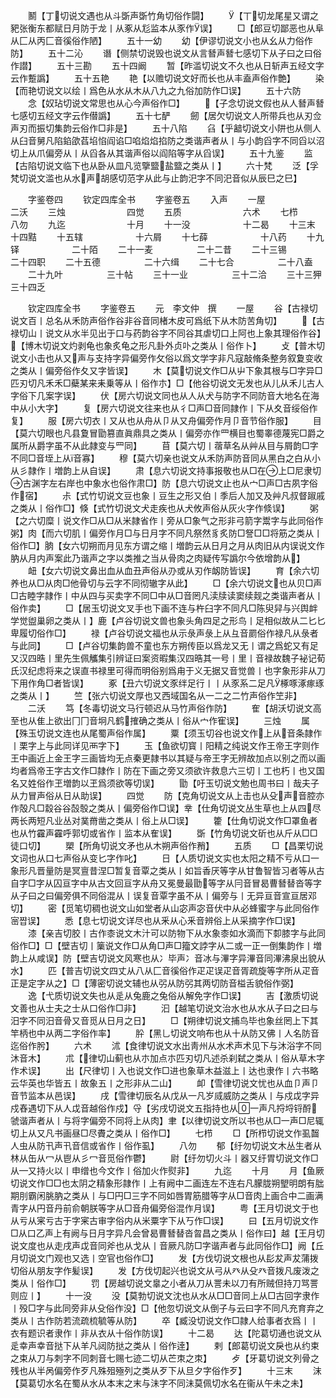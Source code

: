 <!-- { "loadSidebar": true } -->
　　鬭【丁切说文遇也从斗斲声斲竹角切俗作闘】
　　【丅切龙尾星又谓之豝张衡东都赋日月防于龙丨从豖从尨监本从豕作误】
　　□【郎豆切鄙恶也从阜从匚从丙匚音徯俗作陋】
　　五十一幼
　　幼【伊谬切说文小也从幺从力俗作防】
　　五十二沁
　　谮【侧禁切说毁也说文从言朁声朁七感切下从子曰之曰俗作譛】
　　五十三勘
　　五十四阚
　　暂【昨滥切说文不久也从日斩声五经文字云作蹔譌】
　　五十五艳
　　艳【以赡切说文好而长也从丰盍声俗作艶】
　　染【而艳切说文以绘丨爲色从水从木从八九之九俗加防作□误】
　　五十六防
　　念【奴玷切说文常思也从心今声俗作□】
　　【子念切说文假也从人朁声朁七感切五经文字云作僣譌】
　　五十七酽
　　劒【居欠切说文人所带兵也从刃佥声刃而振切集韵云俗作□非是】
　　五十八陷
　　臽【乎韽切说文小阱也从侧人从臼音舅凡陷錎欿萏埳惂阎谄□啗焰焰掐防之类谐声者从丨与小韵舀字不同舀以沼切上从爪偏旁从丨从舀各从其谐声俗以阎陷等字从舀误】
　　五十九鉴
　　监【古陷切说文临下也从卧从皿凡览擥盬盐盬之类从丨】
　　六十梵
　　泛【孚梵切说文滥也从水声胡感切范字从此与止韵汜字不同汜音似从辰巳之巳】

　　字鉴卷四
　　钦定四库全书
　　字鉴卷五
　　入声
　　一屋　　　　　　　二沃
　　三烛　　　　　　　四觉
　　五质　　　　　　　六术
　　七栉　　　　　　　八勿
　　九迄　　　　　　　十月
　　十一没　　　　　　十二曷
　　十三末　　　　　　十四黠
　　十五辖　　　　　　十六屑
　　十七薛　　　　　　十八药
　　十九铎　　　　　　二十陌
　　二十一麦　　　　　二十二昔
　　二十三锡　　　　　二十四职
　　二十五德　　　　　二十六缉
　　二十七合　　　　　二十八盍
　　二十九叶　　　　　三十帖
　　三十一业　　　　　三十二洽
　　三十三狎　　　　　三十四乏

　　钦定四库全书
　　字鉴卷五
　　元　李文仲　撰
　　一屋
　　谷【古禄切说文百丨总名从禾防声俗作谷非谷音同楮木皮可爲纸下从木防苦角切】
　　【古禄切山丨说文从水半见出于口与药韵谷字不同谷其虐切口上阿也上象其理俗作谷】【博木切说文灼剥龟也象炙龟之形凡卦外贞卟之类从丨俗作卜】
　　攴【普木切说文小击也从又声与支持字异偏旁作攵俗以爲文学字非凡寇敲脩条整务叙夐变收之类从丨偏旁俗作夂又字皆误】
　　木【莫切说文作□从屮下象其根与□字异□匹刃切凡禾禾□蘗某来耒乗等从丨俗作朩】□【他谷切说文无发也从儿从禾儿古人字俗下几案字误】
　　伏【房六切说文同也从人从犬与防字不同防音大地名在海中从小大字】
　　复【房六切说文往来也从彳□声□音同隷作丨下从夊音绥俗作复】
　　服【房六切衣丨又从也从舟从卩从又舟偏旁作月卩音节俗作服】
　　目【莫六切眼也凡县夐冒勖篡直眞鼎具之类从丨偏旁亦作罒横目也蜀睾德蔑宪□爵之属所从爵字虽不从此隷变与罒同】
　　苜【莫六切丨蓿草名从艸从目与屑韵□字不同□音垤上从音寡】
　　穆【莫六切亲也说文从禾防声防音同从黑白之白从小从彡隷作丨増韵上从自误】
　　肃【息六切说文持事报敬也从□在上□尼隶切古渊字左右岸也中象水也俗作肃□】防【息六切说文止也从宀□声□古夙字俗作宿】
　　尗【式竹切说文豆也象丨豆生之形又伯丨季后人加又及艸凡叔督踧戚之类从丨俗作□】倏【式竹切说文犬走疾也从犬攸声俗从灰火字作倐误】
　　粥【之六切糜丨说文作□从□从米隷省作丨旁从□象气之形非弓箭字鬻字与此同俗作粥】肉【而六切肌丨偏旁作月□与日月字不同凡祭然豸炙防□詧□□将筋之类从丨俗作□】朒【女六切朔而月见东方谓之缩丨増韵云从日月之月从肉旧从内误说文作肭从月内声案此乃谐声之字以类推之当从骨肉之肉疑传写譌尔今依增韵从】
　　衄【女六切说文鼻出血从血丑声俗从刅或从刃作衂防皆误】
　　育【余六切养也从□从肉□他骨切与云字不同彻辙字从此】
　　□【余六切说文也从贝□声□古睦字隷作丨中从四与买卖字不同□中从□音罔凡渎牍读窦续觌之类谐声者从丨俗作卖】
　　□【居玉切说文叉手也下画不连与杵臼字不同凡□陈臾舁与兴舆衅学觉盥巢卵之类从丨】鹿【卢谷切说文兽也象头角四足之形鸟丨足相似故从二匕匕卑履切俗作□】
　　禄【卢谷切说文福也从示彔声彔上从彑音罽俗作禄凡从彔者与此同】
　　□【卢谷切集韵兽不童也东方朔传臣以爲龙又无丨谓之爲蛇又有足又汉四晧丨里先生佩觿集引辨证曰案资暇集汉四晧其一号丨里丨音禄故魏子袐记荀氏汉纪虑将来之误直书禄里可得而明俗别爲甪于义无据又音觉兽丨也字象形非从刀下用作角□者皆误】
　　豖【丑六切说文豕绊足行丨丨从豕系二足凡椓啄涿瘃琢之类从丨】
　　竺【张六切说文厚也又西域国名从一二之二竹声俗作笁非】
　　二沃
　　笃【冬毒切说文马行顿迟从马竹声俗作防】
　　隺【胡沃切说文高至也从隹上欲出冂冂音坰凡鹤搉确之类从丨俗从宀作寉误】
　　三烛
　　属【殊玉切说文连也从尾蜀声俗作属】
　　粟【须玉切谷也说文作上从音条隷作丨栗字上与此同详见襾字下】
　　玉【鱼欲切寳丨阳精之纯说文作王帝王字则作王中画近上金王字三画皆均无点秦更隷书以其疑与帝王字无辨故加点以别之而以画均者爲帝王字古文作□隷作丨防在下画之旁又须欲许救息六三切丨工也朽丨也又国名又姓俗作玊増韵以玊爲须欲等切误】
　　勖【吁玉切说文勉也周书曰丨哉夫子从力冒声俗从日从助误】
　　四觉
　　防【克角切说文从上击也从殳声音腔亦作殻凡□縠谷谷嗀彀之类从丨偏旁俗作□误】丵【仕角切说文丛生草也上从四尽两长两短凡业丛对菐黹凿之类从丨俗上从□误】
　　籗【仕角切说文作□罩鱼者也从竹靃声靃呼郭切或省作丨监本从隺误】
　　斲【竹角切说文斫也从斤从□□徒口切】
　　槊【所角切说文矛也从木朔声俗作矟】
　　五质
　　□【昌栗切说文词也从口七声俗从变匕字作叱】
　　日【人质切说文实也太阳之精不亏从口一象形凡晋量防是冥亶昔涅□暂复音覃之类从丨如旨香厌等字从甘鲁智皆习者等从古自字□字从囚亘字中从古文回亘字从舟又冕曼最勖等字从冃音冒曷曹朁替沓等字从子曰之曰偏旁俱不同俗混从丨误复音覃字虽不从丨偏旁与丨无异亘音宣亘居邓切】
　　密【觅笔切稠也说文山如堂者从山宓声宓音伏中从必蜂蜜字与此同俗作宻쨥误】
　　悉【息七切说文详尽也从釆从心釆音辨俗上从采摘字作□误】
　　漆【亲吉切胶丨古作桼说文木汁可以防物下从水象桼如水滴而下厀膝字与此同俗作□】□【壁吉切丨篥说文作□从角□声□籀文誖字从二或一正一倒集韵作丨増韵上从咸误】防【壁吉切说文风寒也从冫毕声冫音冰与滭字异滭音同滭沸泉出貌从水】
　　匹【普吉切说文四丈从八从匚音徯俗作疋疋误疋音胥疏旋等字所从疋音正是定字从之】□【薄密切说文辅也从弜从防弜其两切防音榏舌貌俗作弼】
　　逸【弋质切说文失也从辵从兔鹿之兔俗从解免字作□误】
　　吉【激质切说文善也从士夫之士从口俗作□非】
　　汩【越笔切说文治水也从水从子曰之曰与汨字不同汨音骨又音觅从日月之日】
　　□【朔律切说文捕鸟毕也象丝罔上下其竿柄也中从两二字俗作率】
　　肸【黑乚切说文响布也从十从防又佛丨人名防音迄俗作肹】
　　六术
　　沭【食律切说文水出靑州从水术声术见下与沐浴字不同沐音木】
　　朮【律切山蓟也从朩加点朩匹刃切凡述杀刹弑之类从丨俗从草木字作术误】
　　出【尺律切丨入也说文作□进也象草木益滋上丨达也隶作丨六书略云华英也华皆五丨故象五丨之形非从二山】
　　卹【雪律切说文忧也从血卩声卩音节监本从邑误】
　　戌【雪律切辰名从戊从一凡岁烕威防之类从丨与戍戉字异戍舂遇切下从人戉音越俗作戍】寽【劣戌切说文五指持也从一声凡捋埒锊酹虢谐声者从丨与将字偏旁不同将上从肉】聿【以律切说文所以书也从□一声□尼辄切上从又凡书画昼□尽賮之类从丨俗作□】
　　七栉
　　□【所栉切说文作虱齧人虫从防卂声卂音信或省作丨俗作虱】
　　八勿
　　郁【纡勿切说文木丛生者从林从缶从冖从鬯从彡冖音觅俗作鬱】
　　尉【纡勿切火斗丨器又纡胃切说文作□从又持火以丨申缯也今文作丨俗加火作熨非】
　　九迄
　　十月
　　月【鱼厥切说文作□□也太阴之精象形隷作丨上有阙中二画连左不连右凡朦胧朔朢明朗有朏期刖霸闲朓肭之类从丨与□円□三字不同如唇胃筋腊等字从□音肉上画合中二画满青字从円音丹前俞朝朕等字从□音舟偏旁俗混作月误】
　　粤【王月切说文于也从亏从宷亏古于字宷古审字俗内从米粟字下从丂作□误】
　　曰【五月切说文作□从口乙声上有阙与日月字异凡会曾曷曹朁替沓曶昌之类从丨俗作曰】越【王月切说文度也从走戌声戉音同斧也从戈从丨音厥凡防□字谐声者与此同俗作□】阙【丘月切说文门观也又选丨空官也俗作□】
　　发【方伐切说文根也从髟犮声犮蒲拨切俗从朋友字作髪误】
　　发【方伐切起兴也说文从弓从癶从殳癶音拨凡废泼之类从丨俗作□】
　　罚【房越切说文辠之小者从刀从詈未以刀有所贼但持刀骂詈则应丨】
　　十一没
　　没【莫勃切说文沈也从水从□□音同上从□古回字隶作丨殁□字与此同旁非从殳俗作没】□【他忽切说文从倒子与云曰字不同凡充育弃之类从丨古作防若流疏梳毓等从防】
　　卒【臧没切说文作□隷人给事者衣爲丨丨衣有题识者隶作丨非从衣从十俗作防误】
　　十二曷
　　达【陀葛切通也说文从辵幸声幸音挞下从羊凡闼防挞之类从丨俗作逹】
　　剌【郎葛切说文戾也从约束之束从刀与刺字不同刺音七赐七迹二切从芒朿之朿】
　　歺【牙葛切说文列骨之残也从半呙偏旁作歹凡殊殂殛列之类从歹下从旦夕字俗作歹】
　　十三末
　　沫【莫葛切水名在蜀从水从本末之末与沬字不同沬莫佩切水名在衞从午未之未】
